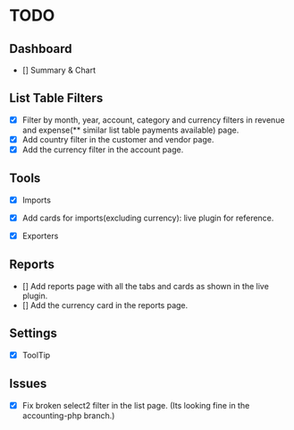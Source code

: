 # TODO
## Dashboard
- [] Summary & Chart

## List Table Filters
- [X] Filter by month, year, account, category and currency filters in revenue and expense(** similar list table payments available) page.
- [X] Add country filter in the customer and vendor page.
- [X] Add the currency filter in the account page.

## Tools
- [X] Imports
- [X] Add cards for imports(excluding currency): live plugin for reference.

- [X] Exporters


## Reports
- [] Add reports page with all the tabs and cards as shown in the live plugin.
- [] Add the currency card in the reports page.


## Settings
- [X] ToolTip

## Issues
- [X] Fix broken select2 filter in the list page. (Its looking fine in the accounting-php branch.)
